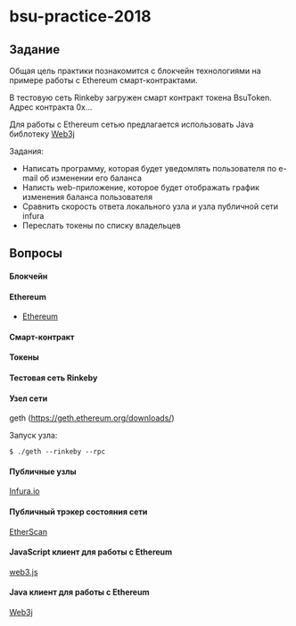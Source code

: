 # bsu-practice-2018

## Задание
Общая цель практики познакомится с блокчейн технологиями на примере работы с Ethereum смарт-контрактами.

В тестовую сеть Rinkeby загружен смарт контракт токена BsuToken. Адрес контракта 0x...

Для работы с Ethereum сетью предлагается использовать Java библотеку [Web3j](https://github.com/web3j/web3j)

Задания:
- Написать программу, которая будет уведомлять пользователя по e-mail об изменении его баланса
- Написть web-приложение, которое будет отображать график изменения баланса пользователя
- Сравнить скорость ответа локального узла и узла публичной сети infura
- Переслать токены по списку владельцев


## Вопросы

#### Блокчейн

#### Ethereum
- [Ethereum](http://www.ethdocs.org/en/latest/)

#### Смарт-контракт

#### Токены

#### Тестовая сеть Rinkeby

#### Узел сети
geth (https://geth.ethereum.org/downloads/)

Запуск узла:
```
$ ./geth --rinkeby --rpc
```

#### Публичные узлы
[Infura.io](https://infura.io/docs)

#### Публичный трэкер состояния сети
[EtherScan](https://rinkeby.etherscan.io/)

#### JavaScript клиент для работы с Ethereum
[web3.js](https://github.com/ethereum/web3.js/)

#### Java клиент для работы с Ethereum
[Web3j](https://github.com/web3j/web3j)

